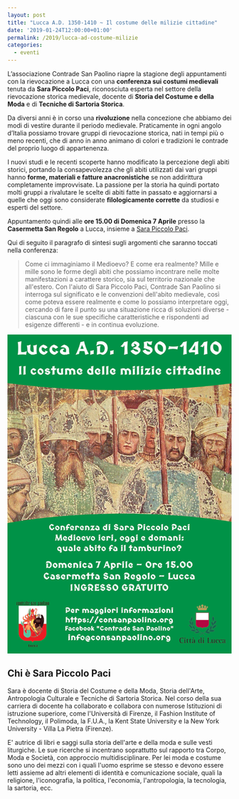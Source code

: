 ```yaml
---
layout: post
title: "Lucca A.D. 1350-1410 ~ Il costume delle milizie cittadine"
date: '2019-01-24T12:00:00+01:00'
permalink: /2019/lucca-ad-costume-milizie
categories:
  - eventi
---
```


L’associazione Contrade San Paolino riapre la stagione degli appuntamenti con la
rievocazione a Lucca con una **conferenza sui costumi medievali** tenuta da
**Sara Piccolo Paci**, riconosciuta esperta nel settore della rievocazione
storica medievale, docente di **Storia del Costume e della Moda** e di **Tecniche di
Sartoria Storica**.

<!-- more -->

Da diversi anni è in corso una **rivoluzione** nella concezione che abbiamo dei
modi di vestire durante il periodo medievale. Praticamente in ogni angolo
d’Italia possiamo trovare gruppi di rievocazione storica, nati in tempi più o
meno recenti, che di anno in anno animano di colori e tradizioni le contrade del
proprio luogo di appartenenza.

I nuovi studi e le recenti scoperte hanno modificato la percezione degli abiti
storici, portando la consapevolezza che gli abiti utilizzati dai vari gruppi
hanno **forme, materiali e fatture anacronistiche** se non addirittura
completamente improvvisate. La passione per la storia ha quindi portato molti
gruppi a rivalutare le scelte di abiti fatte in passato e aggiornarsi a quelle
che oggi sono considerate **filologicamente corrette** da studiosi e esperti del
settore.

Appuntamento quindi alle **ore 15.00 di Domenica 7 Aprile** presso la **Casermetta San
Regolo** a Lucca, insieme a [Sara Piccolo Paci](https://www.sarapacipiccolo.com/).

Qui di seguito il paragrafo di sintesi sugli argomenti che saranno toccati nella
conferenza:

> Come ci immaginiamo il Medioevo? E come era realmente? Mille e mille sono le
> forme degli abiti che possiamo incontrare nelle molte manifestazioni a
> carattere storico, sia sul territorio nazionale che all'estero. Con l'aiuto di
> Sara Piccolo Paci, Contrade San Paolino si interroga sul significato e le
> convenzioni dell'abito medievale, così come poteva essere realmente e come lo
> possiamo interpretare oggi, cercando di fare il punto su una situazione ricca
> di soluzioni diverse - ciascuna con le sue specifiche caratteristiche e
> rispondenti ad esigenze differenti - e in continua evoluzione.

![Lucca conferenza Sara Piccolo Paci Contrade San Paolino balestrieri](/assets/images/2019/conferenza-sara-piccolo-paci/milizie.jpg)

## Chi è Sara Piccolo Paci

Sara è docente di Storia del Costume e della Moda, Storia dell'Arte,
Antropologia Culturale e Tecniche di Sartoria Storica. Nel corso della sua
carriera di docente ha collaborato e collabora con numerose Istituzioni di
istruzione superiore, come l'Università di Firenze, il Fashion Institute of
Technology, il Polimoda, la F.U.A., la Kent State University e la New York
University - Villa La Pietra (Firenze).

E' autrice di libri e saggi sulla storia dell'arte e della moda e sulle vesti
liturgiche. Le sue ricerche si incentrano soprattutto sul rapporto tra Corpo,
Moda e Società, con approccio multidisciplinare. Per lei moda e costume sono uno
dei mezzi con i quali l'uomo esprime se stesso e devono essere letti assieme ad
altri elementi di identità e comunicazione sociale, quali la religione,
l'iconografia, la politica, l'economia, l'antropologia, la tecnologia, la
sartoria, ecc.

<script type="application/ld+json">
{
  "@context": "http://schema.org",
  "@type": "Event",
  "location": {
    "@type": "Place",
    "address": {
      "@type": "PostalAddress",
      "addressLocality": "Lucca",
      "addressRegion": "LU",
      "postalCode": "55100",
      "streetAddress": "Casermetta San Regolo"
    },
    "name": "Casermetta del Baluardo San Regolo - Lucca"
  },
  "offers": {
    "@type": "Offer",
    "price": "0",
    "priceCurrency": "EUR",
    "url": "https://consanpaolino.org/2019/lucca-ad-costume-milizie",
    "availability": "http://schema.org/InStock",
    "validFrom": "2019-01-01T00:00"
  },
  "image": [
    "https://consanpaolino.org/assets/images/2019/conferenza-sara-piccolo-paci/milizie.jpg"
  ],
  "performer": {
    "@type": "PerformingGroup",
    "name": "Contrade San Paolino",
    "email": "consanpaolino@gmail.com"
  },
  "name": "Lucca A.D. 1350-1410",
  "description": "Come ci immaginiamo il Medioevo? E come era realmente? Mille e mille sono le forme degli abiti che possiamo incontrare nelle molte manifestazioni a carattere storico, sia sul territorio nazionale che all’estero. Con l’aiuto di Sara Piccolo Paci, Contrade San Paolino si interroga sul significato e le convenzioni dell’abito medievale, così come poteva essere realmente e come lo possiamo soluzioni diverse - ciascuna con le sue specifiche caratteristiche e rispondenti interpretare oggi, cercando di fare il punto su una situazione ricca di ad esigenze differenti - e in continua evoluzione.",
  "eventStatus": "EventScheduled",
  "isAccessibleForFree": true,
  "startDate": "2019-04-07T15:00",
  "endDate": "2019-04-07T17:00",
  "url": "https://consanpaolino.org"
}
</script>
